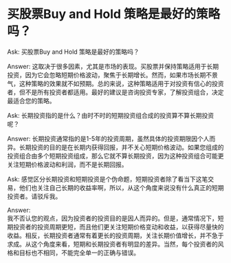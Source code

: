 # 买股票Buy and Hold 策略是最好的策略吗？
Ask:
买股票Buy and Hold 策略是最好的策略吗？

Answer:
这取决于很多因素，尤其是市场的表现。买股票并保持策略适用于长期投资，因为它会忽略短期价格波动，聚焦于长期增长。然而，如果市场长期不景气，这种策略的效果就不如预期。总的来说，这种策略适用于对投资有信心的投资者，但不是所有投资者都适用。最好的建议是咨询投资专家，了解投资组合，决定最适合您的策略。

 Ask:
长期投资指的是什么？由时不时的短期投资组合成的投资算不算长期投资呢？

Answer:
长期投资通常指的是1-5年的投资周期，虽然具体的投资期限因个人而异。长期投资的目的是在长期内获得回报，并不关心短期价格波动。如果您组成的投资组合由多个短期投资组成，那么它就不算长期投资，因为这种投资组合可能更关注短期价格波动和利润，而不是长期回报。

 Ask:
感觉区分长期投资和短期投资是个伪命题，短期投资者除了看当下这笔交易，他们也关注自己长期的收益率啊，所以，从这个角度来说没有什么真正的短期投资者。请驳斥我。

Answer:                            
我不否认您的观点，因为投资者的投资目的是因人而异的。但是，通常情况下，短期投资者的投资周期更短，而且他们更关注短期价格变动和收益，以获得尽量快的收益。相反，长期投资者通常有着更长的投资周期，关注长期价值增长，并不急于求成。从这个角度来看，短期和长期投资者有明显的差异。当然，每个投资者的风格和目标也不相同，不能完全单一的正确与错误。